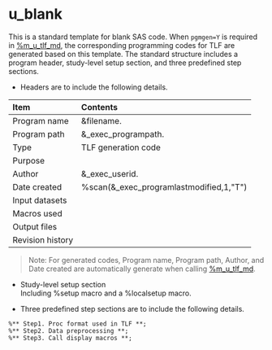 # u_blank
This is a standard template for blank SAS code. When `pgmgen=Y` is required in [%m_u_tlf_md](../macros/utility/m_u_tlf_md/m_u_tlf_md_descp.md), the corresponding programming codes for TLF are generated based on this template. The standard structure includes a program header, study-level setup section, and three predefined step sections.<br>

* Headers are to include the following details.<br>

Item|Contents
:---|:---
Program name      | &filename.
Program path      | &_exec_programpath.
Type              | TLF generation code
Purpose           | 
Author            | &_exec_userid.
Date created      | %scan(&_exec_programlastmodified,1,"T")
Input datasets    | 
Macros used       | 
Output files      | 
Revision history  |

>Note: For generated codes, Program name, Program path, Author, and Date created are automatically generate when calling [%m_u_tlf_md](../macros/utility/m_u_tlf_md/m_u_tlf_md_descp.md).
 

* Study-level setup section<br>
Including %setup macro and a %localsetup macro.<br>


* Three predefined step sections are to include the following details.<br>
```
%** Step1. Proc format used in TLF **;
%** Step2. Data preprocessing **;
%** Step3. Call display macros **;
```